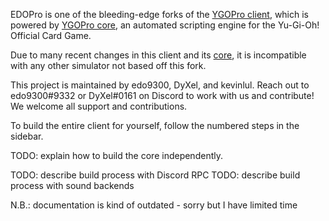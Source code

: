 EDOPro is one of the bleeding-edge forks of the [YGOPro client](https://github.com/Fluorohydride/ygopro), which is powered by [YGOPro core](https://github.com/Fluorohydride/ygopro-core), an automated scripting engine for the Yu-Gi-Oh! Official Card Game.

Due to many recent changes in this client and its [core](https://github.com/edo9300/ygopro-core), it is incompatible with any other simulator not based off this fork.

This project is maintained by edo9300, DyXel, and kevinlul. Reach out to edo9300#9332 or DyXel#0161 on Discord to work with us and contribute! We welcome all support and contributions.

To build the entire client for yourself, follow the numbered steps in the sidebar.

TODO: explain how to build the core independently.

TODO: describe build process with Discord RPC
TODO: describe build process with sound backends

N.B.: documentation is kind of outdated - sorry but I have limited time
